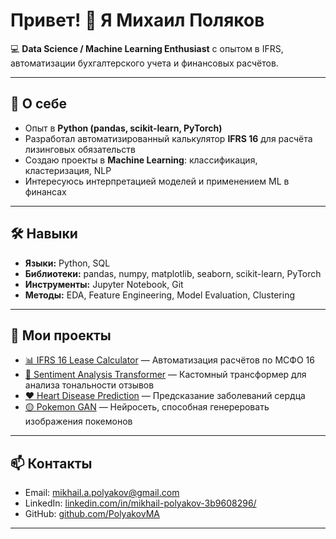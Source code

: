 # Привет! 👋 Я Михаил Поляков

💻 **Data Science / Machine Learning Enthusiast** с опытом в IFRS, автоматизации бухгалтерского учета и финансовых расчётов.

---

## 🚀 О себе
- Опыт в **Python (pandas, scikit-learn, PyTorch)**  
- Разработал автоматизированный калькулятор **IFRS 16** для расчёта лизинговых обязательств  
- Создаю проекты в **Machine Learning**: классификация, кластеризация, NLP  
- Интересуюсь интерпретацией моделей и применением ML в финансах  

---

## 🛠 Навыки
- **Языки:** Python, SQL  
- **Библиотеки:** pandas, numpy, matplotlib, seaborn, scikit-learn, PyTorch  
- **Инструменты:** Jupyter Notebook, Git 
- **Методы:** EDA, Feature Engineering, Model Evaluation, Clustering

---

## 📌 Мои проекты
- [📊 IFRS 16 Lease Calculator](https://github.com/PolyakovMA/ifrs16-lease-calculator) — Автоматизация расчётов по МСФО 16  
- [🤖 Sentiment Analysis Transformer](https://github.com/PolyakovMA/sentiment-transformer) — Кастомный трансформер для анализа тональности отзывов 
- [❤️ Heart Disease Prediction](https://github.com/PolyakovMA/heart-disease-ml) — Предсказание заболеваний сердца  
- [🟡 Pokemon GAN](https://github.com/PolyakovMA/pokemon-GAN) — Нейросеть, способная генереровать изображения покемонов

---

## 📫 Контакты
- Email: mikhail.a.polyakov@gmail.com  
- LinkedIn: [linkedin.com/in/mikhail-polyakov-3b9608296/](https://www.linkedin.com/in/mikhail-polyakov-3b9608296/)  
- GitHub: [github.com/PolyakovMA](https://github.com/PolyakovMA)

---
